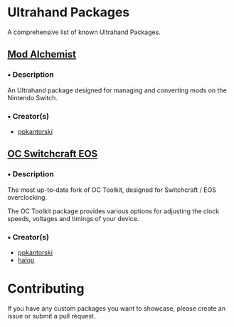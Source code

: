 # Ultrahand Packages
A comprehensive list of known Ultrahand Packages.

## [Mod Alchemist](https://github.com/ppkantorski/Mod-Alchemist)

### • Description
An Ultrahand package designed for managing and converting mods on the Nintendo Switch.

### • Creator(s)
- [ppkantorski](https://github.com/ppkantorski)



## [OC Switchcraft EOS](https://github.com/halop/OC_Toolkit)

### • Description
The most up-to-date fork of OC Toolkit, designed for Switchcraft / EOS overclocking.

The OC Toolkit package provides various options for adjusting the clock speeds, voltages and timings of your device.

### • Creator(s)
- [ppkantorski](https://github.com/ppkantorski)
- [halop](https://github.com/halop)

# Contributing​
If you have any custom packages you want to showcase, please create an issue or submit a pull request.
